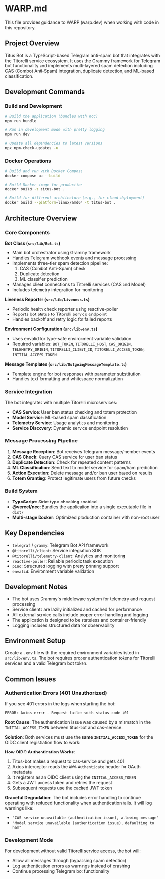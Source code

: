 # WARP.md

This file provides guidance to WARP (warp.dev) when working with code in this repository.

## Project Overview

Titus Bot is a TypeScript-based Telegram anti-spam bot that integrates with the Titorelli service ecosystem. It uses the Grammy framework for Telegram bot functionality and implements multi-layered spam detection including CAS (Combot Anti-Spam) integration, duplicate detection, and ML-based classification.

## Development Commands

### Build and Development
```bash
# Build the application (bundles with ncc)
npm run bundle

# Run in development mode with pretty logging
npm run dev

# Update all dependencies to latest versions
npx npm-check-updates -u
```

### Docker Operations
```bash
# Build and run with Docker Compose
docker compose up --build

# Build Docker image for production
docker build -t titus-bot .

# Build for different architecture (e.g., for cloud deployment)
docker build --platform=linux/amd64 -t titus-bot .
```

## Architecture Overview

### Core Components

**Bot Class (`src/lib/Bot.ts`)**
- Main bot orchestrator using Grammy framework
- Handles Telegram webhook events and message processing
- Implements three-tier spam detection pipeline:
  1. CAS (Combot Anti-Spam) check
  2. Duplicate detection
  3. ML classifier prediction
- Manages client connections to Titorelli services (CAS and Model)
- Includes telemetry integration for monitoring

**Liveness Reporter (`src/lib/Liveness.ts`)**
- Periodic health check reporter using reactive-poller
- Reports bot status to Titorelli service endpoint
- Handles backoff and retry logic for failed reports

**Environment Configuration (`src/lib/env.ts`)**
- Uses envalid for type-safe environment variable validation
- Required variables: `BOT_TOKEN`, `TITORELLI_HOST`, `CAS_ORIGIN`, `TELEMETRY_ORIGIN`, `TITORELLI_CLIENT_ID`, `TITORELLI_ACCESS_TOKEN`, `INITIAL_ACCESS_TOKEN`

**Message Templates (`src/lib/OutgoingMessageTemplate.ts`)**
- Template engine for bot responses with parameter substitution
- Handles text formatting and whitespace normalization

### Service Integration

The bot integrates with multiple Titorelli microservices:
- **CAS Service**: User ban status checking and totem protection
- **Model Service**: ML-based spam classification
- **Telemetry Service**: Usage analytics and monitoring
- **Service Discovery**: Dynamic service endpoint resolution

### Message Processing Pipeline

1. **Message Reception**: Bot receives Telegram message/member events
2. **CAS Check**: Query CAS service for user ban status
3. **Duplicate Detection**: Check for repeated content patterns  
4. **ML Classification**: Send text to model service for spam/ham prediction
5. **Action Execution**: Delete message and/or ban user based on results
6. **Totem Granting**: Protect legitimate users from future checks

### Build System

- **TypeScript**: Strict type checking enabled
- **@vercel/ncc**: Bundles the application into a single executable file in `dist/`
- **Multi-stage Docker**: Optimized production container with non-root user

## Key Dependencies

- `telegraf` / `grammy`: Telegram Bot API framework
- `@titorelli/client`: Service integration SDK
- `@titorelli/telemetry-client`: Analytics and monitoring
- `reactive-poller`: Reliable periodic task execution
- `pino`: Structured logging with pretty printing support
- `envalid`: Environment variable validation

## Development Notes

- The bot uses Grammy's middleware system for telemetry and request processing
- Service clients are lazily initialized and cached for performance
- All external service calls include proper error handling and logging
- The application is designed to be stateless and container-friendly
- Logging includes structured data for observability

## Environment Setup

Create a `.env` file with the required environment variables listed in `src/lib/env.ts`. The bot requires proper authentication tokens for Titorelli services and a valid Telegram bot token.

## Common Issues

### Authentication Errors (401 Unauthorized)

If you see 401 errors in the logs when starting the bot:

```
ERROR: Axios error - Request failed with status code 401
```

**Root Cause**: The authentication issue was caused by a mismatch in the `INITIAL_ACCESS_TOKEN` between titus-bot and cas-service.

**Solution**: Both services must use the **same `INITIAL_ACCESS_TOKEN`** for the OIDC client registration flow to work:

**How OIDC Authentication Works**:
1. Titus-bot makes a request to cas-service and gets 401
2. Axios interceptor reads the `WWW-Authenticate` header for OAuth metadata
3. It registers as an OIDC client using the `INITIAL_ACCESS_TOKEN`
4. Gets a JWT access token and retries the request
5. Subsequent requests use the cached JWT token

**Graceful Degradation**: The bot includes error handling to continue operating with reduced functionality when authentication fails. It will log warnings like:
- `"CAS service unavailable (authentication issue), allowing message"`
- `"Model service unavailable (authentication issue), defaulting to ham"`

### Development Mode

For development without valid Titorelli service access, the bot will:
- Allow all messages through (bypassing spam detection)
- Log authentication errors as warnings instead of crashing
- Continue processing Telegram bot functionality
